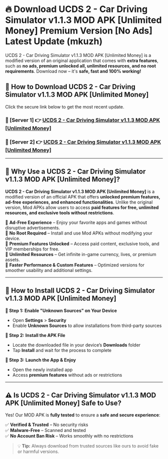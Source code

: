 # 🔥 Download UCDS 2 - Car Driving Simulator v1.1.3 MOD APK [Unlimited Money] Premium Version [No Ads] Latest Update (mkuzh) 

UCDS 2 - Car Driving Simulator v1.1.3 MOD APK [Unlimited Money] is a modified version of an original application that comes with **extra features**, such as **no ads, premium unlocked all, unlimited resources, and no root requirements**. Download now – it's **safe, fast and 100% working!**

## **📱 How to Download UCDS 2 - Car Driving Simulator v1.1.3 MOD APK [Unlimited Money]**  

Click the secure link below to get the most recent update.  

 ### **📌 [Server 1] 👉** [UCDS 2 - Car Driving Simulator v1.1.3 MOD APK [Unlimited Money]](https://apkcomod.com?title=UCDS_2_-_Car_Driving_Simulator_v1.1.3_MOD_APK_[Unlimited_Money])

 ### **📌 [Server 2] 👉** [UCDS 2 - Car Driving Simulator v1.1.3 MOD APK [Unlimited Money]](https://apkcomod.com?title=UCDS_2_-_Car_Driving_Simulator_v1.1.3_MOD_APK_[Unlimited_Money])

---

## **🤖 Why Use a UCDS 2 - Car Driving Simulator v1.1.3 MOD APK [Unlimited Money]?**  

**UCDS 2 - Car Driving Simulator v1.1.3 MOD APK [Unlimited Money]** is a modified version of an official APK that offers **unlocked premium features, ad-free experiences, and enhanced functionalities**. Unlike the original version, Mod APKs allow users to access **paid features for free, unlimited resources, and exclusive tools without restrictions**.

🔽 **Ad-Free Experience** – Enjoy your favorite apps and games without disruptive advertisements.  
🔽 **No Root Required** – Install and use Mod APKs without modifying your device.  
🔽 **Premium Features Unlocked** – Access paid content, exclusive tools, and VIP memberships for free.  
🔽 **Unlimited Resources** – Get infinite in-game currency, lives, or premium assets.  
🔽 **Faster Performance & Custom Features** – Optimized versions for smoother usability and additional settings.  

---

## **🚀 How to Install UCDS 2 - Car Driving Simulator v1.1.3 MOD APK [Unlimited Money]**  

**🔹 Step 1:** **Enable "Unknown Sources" on Your Device**  
- Open **Settings** > **Security**  
- Enable **Unknown Sources** to allow installations from third-party sources  

**🔹 Step 2:** **Install the APK File**  
- Locate the downloaded file in your device’s **Downloads** folder  
- Tap **Install** and wait for the process to complete  

**🔹 Step 3:** **Launch the App & Enjoy**  
- Open the newly installed app  
- Access **premium features** without ads or restrictions  

---

## **⚠️ Is UCDS 2 - Car Driving Simulator v1.1.3 MOD APK [Unlimited Money] Safe to Use?**  

Yes! Our MOD APK is **fully tested** to ensure a **safe and secure experience**:

✅ **Verified & Trusted** – No security risks  
✅ **Malware-Free** – Scanned and tested  
✅ **No Account Ban Risk** – Works smoothly with no restrictions  

> 💡 **Tip:** Always download from trusted sources like ours to avoid fake or harmful versions.